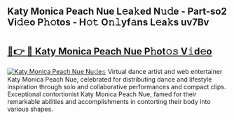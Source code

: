 ## Katy Monica Peach Nue L𝚎a𝚔ed N𝚞𝚍e - Part-so2 Vi𝚍𝚎o P𝚑𝚘tos - H𝚘𝚝 O𝚗𝚕yf𝚊ns L𝚎a𝚔s uv7Bv

# <h2><a href="http://kfe8h5n.oniu.top/?m=Katy+Monica+Peach+Nue">🔗👉 🔴 Katy Monica Peach Nue P𝚑ot𝚘𝚜 V𝚒d𝚎o</a></h2>

[![Katy Monica Peach Nue Nu𝚍e𝚜](https://i.imgur.com/0qMVB7G.gif)](http://kfe8h5n.oniu.top/?m=Katy+Monica+Peach+Nue)
Virtual dance artist and web entertainer Katy Monica Peach Nue, celebrated for distributing dance and lifestyle inspiration through solo and collaborative performances and compact clips. Exceptional contortionist Katy Monica Peach Nue, famed for their remarkable abilities and accomplishments in contorting their body into various shapes.  
